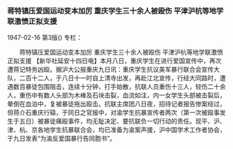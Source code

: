 ### 蒋特镇压爱国运动变本加厉  重庆学生三十余人被殴伤  平津沪杭等地学联激愤正拟支援

1947-02-16
第3版()
专栏：

　　蒋特镇压爱国运动变本加厉
    重庆学生三十余人被殴伤
    平津沪杭等地学联激愤正拟支援
    【新华社延安十四日电】本月八日，重庆学生在进行爱国宣传中，再次遭蒋记特务凶殴。据沪大公报重庆九日讯：重庆学生抗议美军暴行联合会宣传大队，二百十二人，于八日十一时自上清寺出发，再赴江北宣传，行经大同路时，遭遇数百暴徒包围阻击，连续十分钟，打手始散，抗联人员重伤十三人，轻伤二十余人，重伤中有数人头部为木棒及石块击裂，血流如注，内一女学生头部被击裂后，晕倒在血泊中，复被暴徒拖出殴击。抗联主席团八日夜，招待记者报告惨案经过，但蒋介石重庆行辕，于同日之官报中，对渝学生抗暴宣传者两次（第一次被殴事发生于五日）被暴徒痛殴事件，均无耻决定、要抗联负一切行动的责任。现平、沪、津、杭、京各地学生抗暴联合会，均已准备为渝案声援，沪中国学术工作者协会，于九日发表“为渝反爱国暴行告同胞书”。
